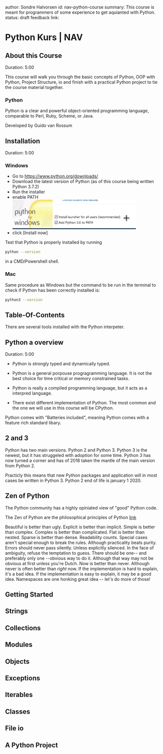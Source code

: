 author: Sondre Halvorsen
id: nav-python-course
summary: This course is meant for programmers of some experience to get aquianted with Python.
status: draft
feedback link:

# Python Kurs | NAV

## About this Course
Duration: 5:00

This course will walk you through the basic concepts of Python, OOP with Python, Project Structure, io and finish with a practical Python project to tie the course material together.

### Python
Python is a clear and powerful object-oriented programming language, comparable to Perl, Ruby, Scheme, or Java.


Developed by Guido van Rossum




## Installation
Duration: 5:00

### Windows
 - Go to https://www.python.org/downloads/
 - Download the latest version of Python (as of this course being written Python 3.7.2)
 - Run the installer
  - enable PATH
 ![Python Installer image](resources/python_win_install_checkbox.png)
 - click [Install now]

Test that Python is properly installed by running
```bash
python --version
```
in a CMD/Powershell shell.


### Mac

Same procedure as Windows but the command to be run in the terminal to check if Python has been correctly installed is:
```bash
python3 --version
```



## Table-Of-Contents

 There are several tools installed with the Python interpeter.


## Python a overview
Duration: 5:00

 - Python is strongly typed and dynamically typed.

 - Python is a general porpouse progragramming language. It is not the best choice for time critical or memory constrained tasks.

 - Python is really a compiled programming language, but it acts as a interpred language.

 - There exist different implementation of Python. The most common and the one we will use in this course will be CPython.


Python comes with "Batteries included", meaning Python comes with a feature rich standard libary.



## 2 and 3

Python has two main versions. Python 2 and Python 3. Python 3 is the newest, but it has struggeled with adoption for some time. Python 3 has now turned a corner and has of 2018 taken the mantle of the main version from Python 2.

Practicly this means that new Python packages and application will in most cases be written in Python 3. Python 2 end of life is january 1 2020.


## Zen of Python

The Python community has a highly opiniated view of "good" Python code.

The Zen of Python are the philosophical principles of Python [link](https://www.python.org/dev/peps/pep-0020/)

Beautiful is better than ugly.
Explicit is better than implicit.
Simple is better than complex.
Complex is better than complicated.
Flat is better than nested.
Sparse is better than dense.
Readability counts.
Special cases aren't special enough to break the rules.
Although practicality beats purity.
Errors should never pass silently.
Unless explicitly silenced.
In the face of ambiguity, refuse the temptation to guess.
There should be one-- and preferably only one --obvious way to do it.
Although that way may not be obvious at first unless you're Dutch.
Now is better than never.
Although never is often better than *right* now.
If the implementation is hard to explain, it's a bad idea.
If the implementation is easy to explain, it may be a good idea.
Namespaces are one honking great idea -- let's do more of those!

## Getting Started




## Strings

## Collections

## Modules


## Objects


## Exceptions


## Iterables

## Classes


## File io


## A Python Project